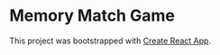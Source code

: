 # Memory Match Game

This project was bootstrapped with [Create React App](https://github.com/facebook/create-react-app).
